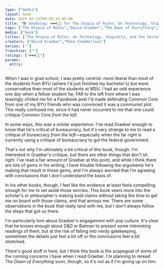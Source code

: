 ```yaml
---
type: ["media"]
layout: book
date: 2025-02-13T09:03:15-05:00
title: "📚 bookblog: ❤️❤️❤️🖤🖤 for The Utopia of Rules: On Technology, Stupidity, and the Secret Joys of Bureaucracy, by David Graeber"
tags: ["The Utopia of Rules","David Graeber","The Dawn of Everything","Debt: The First 5,000 Years","Batman","Dungeons and Dragons","anarchism","Common Core State Standards"]
media: ["book"]
titles: ["The Utopia of Rules: On Technology, Stupidity, and the Secret Joys of Bureaucracy"]
creators: ["David Graeber","Mike Chamberlain"]
series: [""]
franchise: [""]
ratings: ["❤️❤️❤️🖤🖤"]
params:
  entry:
---
```


When I was in grad school, I was pretty centrist: more liberal than most of the students from BYU (where I'd just finished my bachelor's) but more conservative than most of the students at MSU. I had an odd experience one day when a fellow student far, FAR to the left from where I was teasingly chided me for a Facebook post I'd made defending Common Core from one of my BYU friends who was convinced it was a communist plot. This really confused me, since it had never occurred to me that one could critique Common Core *from the left.*

In some ways, this was a similar experience. I've read Graeber enough to know that he's critical of bureaucracy, but it's very strange to me to read a critique of bureacracy *from the left*—especially when the far right is currently using a critique of bureaucracy to gut the federal government. 

That's not why I'm ultimately a bit critical of this book, though. I'm interested in Graeber's critique, but there are other things that don't sit right. I've read a fair amount of Graeber at this point, and while I think there are lots of gems in his writing, I have trouble following the arguments he's making that result in those gems, and I'm always worried that I'm agreeing with conclusions that I don't understand the basis of.

In his other books, though, I feel like the evidence at least feels compelling enough for me to set aside those worries. This book veers more into the scholar's or philosopher's making bold claims without taking the time to get me on board with those claims, and that annoys me. There are some observations in the book that really land with me, but I don't always follow the steps that got us there.

I'm particularly torn about Graeber's engagement with pop culture. It's clear that he knows enough about D&D or Batman to present some interesting readings of them, but at the risk of falling into nerdy gatekeeping, sometimes the details just feel a bit off or the conclusions feel a bit stretched.

There's good stuff in here, but I think this book is the scapegoat of some of the running concerns I have when I read Graeber. I'm planning to reread *The Dawn of Everything* soon, though, so it's not as if I'm giving up on him.
